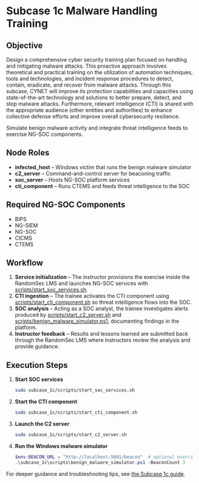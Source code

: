 # Subcase 1c Malware Handling Training

## Objective
Design a comprehensive cyber security training plan focused on handling and mitigating malware attacks. This proactive approach involves theoretical and practical training on the utilization of automation techniques, tools and technologies, and incident response procedures to detect, contain, eradicate, and recover from malware attacks. Through this subcase, CYNET will improve its protection capabilities and capacities using state-of-the-art technology and solutions to better prepare, detect, and stop malware attacks. Furthermore, relevant intelligence (CTI) is shared with the appropriate audience (other entities and authorities) to enhance collective defense efforts and improve overall cybersecurity resilience.

Simulate benign malware activity and integrate threat intelligence feeds to exercise NG-SOC components.

## Node Roles
- **infected_host** – Windows victim that runs the benign malware simulator
- **c2_server** – Command-and-control server for beaconing traffic
- **soc_server** – Hosts NG-SOC platform services
- **cti_component** – Runs CTEMS and feeds threat intelligence to the SOC

## Required NG-SOC Components
- BIPS
- NG-SIEM
- NG-SOC
- CICMS
- CTEMS

## Workflow
1. **Service initialization** – The instructor provisions the exercise inside the RandomSec LMS and launches NG-SOC services with [scripts/start_soc_services.sh](scripts/start_soc_services.sh).
2. **CTI ingestion** – The trainee activates the CTI component using [scripts/start_cti_component.sh](scripts/start_cti_component.sh) so threat intelligence flows into the SOC.
3. **SOC analysis** – Acting as a SOC analyst, the trainee investigates alerts produced by [scripts/start_c2_server.sh](scripts/start_c2_server.sh) and [scripts/benign_malware_simulator.ps1](scripts/benign_malware_simulator.ps1), documenting findings in the platform.
4. **Instructor feedback** – Results and lessons learned are submitted back through the RandomSec LMS where instructors review the analysis and provide guidance.

## Execution Steps
1. **Start SOC services**
   ```bash
   sudo subcase_1c/scripts/start_soc_services.sh
   ```
2. **Start the CTI component**
   ```bash
   sudo subcase_1c/scripts/start_cti_component.sh
   ```
3. **Launch the C2 server**
   ```bash
   sudo subcase_1c/scripts/start_c2_server.sh
   ```
4. **Run the Windows malware simulator**
   ```powershell
   $env:BEACON_URL = "http://localhost:5601/beacon"  # optional override
   .\subcase_1c\scripts\benign_malware_simulator.ps1 -BeaconCount 3
   ```

For deeper guidance and troubleshooting tips, see [the Subcase 1c guide](../docs/subcase_1c_guide.md).

